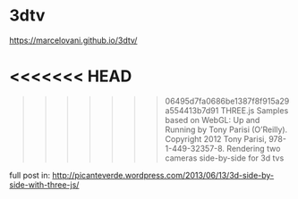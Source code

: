 3dtv
====

https://marcelovani.github.io/3dtv/

<<<<<<< HEAD
=======

>>>>>>> 06495d7fa0686be1387f8f915a29a554413b7d91
THREE.js Samples based on WebGL: Up and Running by Tony Parisi (O’Reilly). Copyright 2012 Tony Parisi, 978-1-449-32357-8.
Rendering two cameras side-by-side for 3d tvs

full post in:
http://picanteverde.wordpress.com/2013/06/13/3d-side-by-side-with-three-js/
